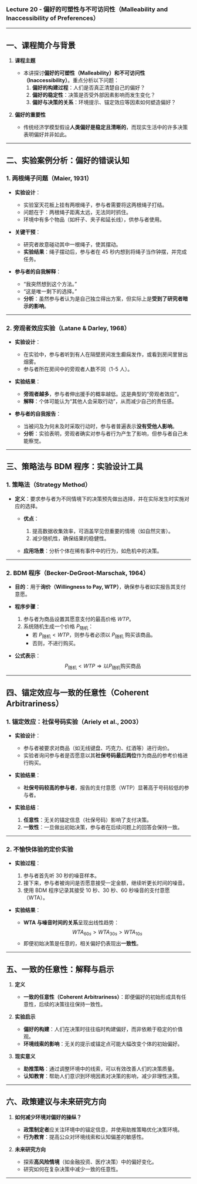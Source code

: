 ### **Lecture 20 - 偏好的可塑性与不可访问性（Malleability and Inaccessibility of Preferences）**

---

## **一、课程简介与背景**

1. **课程主题**  
   - 本讲探讨**偏好的可塑性（Malleability）**和**不可访问性（Inaccessibility）**。重点分析以下问题：
     1. **偏好的构建过程**：人们是否真正清楚自己的偏好？
     2. **偏好的稳定性**：决策是否受外部因素影响而发生变化？
     3. **偏好与决策的关系**：环境提示、锚定效应等因素如何塑造偏好？

2. **偏好的重要性**  
   - 传统经济学模型假设**人类偏好是稳定且清晰的**，而现实生活中的许多决策表明偏好并非如此。

---

## **二、实验案例分析：偏好的错误认知**

### 1. **两根绳子问题（Maier, 1931）**  
   - **实验设计**：
     - 实验室天花板上挂有两根绳子，参与者需要将这两根绳子打结。
     - 问题在于：两根绳子距离太远，无法同时抓住。
     - 环境中有多个物品（如杆子、夹子和延长线），供参与者使用。

   - **关键干预**：
     - 研究者故意碰动其中一根绳子，使其摆动。
     - **实验结果**：绳子摆动后，参与者在 45 秒内想到将绳子当作钟摆，并完成任务。

   - **参与者的自我解释**：
     - “我突然想到这个方法。”  
     - “这是唯一剩下的选择。”  
     - **分析**：虽然参与者认为是自己独立得出方案，但实际上是**受到了研究者暗示的影响**。

---

### 2. **旁观者效应实验（Latane & Darley, 1968）**  
   - **实验设计**：
     - 在实验中，参与者听到有人在隔壁房间发生癫痫发作，或看到房间里冒出烟雾。
     - 参与者所在房间中的旁观者人数不同（1-5 人）。

   - **实验结果**：
     - **旁观者越多**，参与者伸出援手的概率越低。这是典型的“旁观者效应”。
     - **解释**：个体可能认为“其他人会采取行动”，从而减少自己的责任感。

   - **参与者的自我报告**：
     - 当被问及为何未及时采取行动时，参与者普遍表示**没有受他人影响**。
     - **分析**：实验表明，旁观者确实对参与者行为产生了影响，但参与者自己未能察觉。

---

## **三、策略法与 BDM 程序：实验设计工具**

### 1. **策略法（Strategy Method）**  
   - **定义**：要求参与者为不同情境下的决策预先做出选择，并在实际发生时实施对应的选择。
     - **优点**：
       1. 提高数据收集效率，可涵盖罕见但重要的情境（如自然灾害）。  
       2. 减少随机性，确保结果的稳健性。

     - **应用场景**：分析个体在稀有事件中的行为，如危机中的决策。

---

### 2. **BDM 程序（Becker-DeGroot-Marschak, 1964）**  
   - **目的**：用于**询价（Willingness to Pay, WTP）**，确保参与者如实报告其支付意愿。  
   - **程序步骤**：
     1. 参与者为商品设置其愿意支付的最高价格 $WTP$。  
     2. 系统随机生成一个价格 $P_{\text{随机}}$：
        - 若 $P_{\text{随机}} < WTP$，则参与者必须以 $P_{\text{随机}}$ 购买该商品。  
        - 否则，不进行购买。

   - **公式表示**：
     $$
     P_{\text{随机}} < WTP \Rightarrow \text{以} P_{\text{随机}} \text{购买商品}
     $$

---

## **四、锚定效应与一致的任意性（Coherent Arbitrariness）**

### 1. **锚定效应：社保号码实验（Ariely et al., 2003）**  
   - **实验设计**：
     - 参与者被要求对商品（如无线键盘、巧克力、红酒等）进行询价。
     - 实验者询问参与者是否愿意以其**社保号码最后两位**作为商品的参考价格进行购买。

   - **实验结果**：
     - **社保号码较高的参与者**，报告的支付意愿（WTP）显著高于号码较低的参与者。

   - **实验总结**：
     1. **任意性**：无关的锚定信息（社保号码）影响了支付决策。  
     2. **一致性**：一旦做出初始决策，参与者在后续问题上的回答会保持一致。

---

### 2. **不愉快体验的定价实验**  
   - **实验过程**：
     1. 参与者首先听 30 秒的噪音样本。  
     2. 接下来，参与者被询问是否愿意接受一定金额，继续听更长时间的噪音。  
     3. 使用 BDM 程序记录其接受 10 秒、30 秒、60 秒噪音的支付意愿（WTA）。

   - **实验结果**：
     - **WTA 与噪音时间的关系**呈现出线性趋势：  
       $$
       WTA_{60s} > WTA_{30s} > WTA_{10s}
       $$
     - 即便初始决策是任意的，相关偏好仍表现出**一致性**。

---

## **五、一致的任意性：解释与启示**

1. **定义**  
   - **一致的任意性（Coherent Arbitrariness）**：即便偏好的初始形成具有任意性，后续的决策往往保持一致性。

2. **实验启示**  
   - **偏好的构建**：人们在决策时往往临时构建偏好，而非依赖于稳定的价值观。  
   - **环境线索的影响**：无关的提示或锚定点可能大幅改变个体的初始偏好。

3. **现实意义**  
   - **助推策略**：通过调整环境中的线索，可以有效改善人们的决策质量。  
   - **认知教育**：帮助人们意识到环境因素对决策的影响，减少非理性决策。

---

## **六、政策建议与未来研究方向**

1. **如何减少环境对偏好的操纵？**  
   - **政策制定者**应关注环境中的锚定信息，并使用助推策略优化决策环境。  
   - **行为教育**：提高公众对环境线索和认知偏差的敏感性。

2. **未来研究方向**  
   - 探索**高风险情境**（如金融投资、医疗决策）中的偏好变化。  
   - 研究如何在复杂决策中减少一致的任意性。

---

